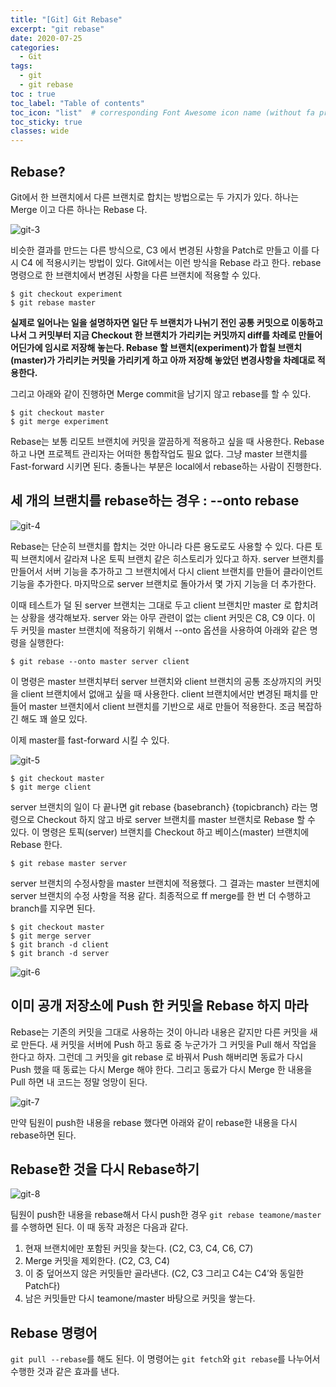 ```yaml
---
title: "[Git] Git Rebase"
excerpt: "git rebase"
date: 2020-07-25
categories:
  - Git
tags:
  - git 
  - git rebase
toc : true
toc_label: "Table of contents"
toc_icon: "list"  # corresponding Font Awesome icon name (without fa prefix)
toc_sticky: true
classes: wide
---
```


## Rebase?

Git에서 한 브랜치에서 다른 브랜치로 합치는 방법으로는 두 가지가 있다. 하나는 Merge 이고 다른 하나는 Rebase 다.  

![git-3](/assets/images/git/git-3.jpg)  

비슷한 결과를 만드는 다른 방식으로, C3 에서 변경된 사항을 Patch로 만들고 이를 다시 C4 에 적용시키는 방법이 있다. Git에서는 이런 방식을 Rebase 라고 한다. rebase 명령으로 한 브랜치에서 변경된 사항을 다른 브랜치에 적용할 수 있다.

```
$ git checkout experiment
$ git rebase master
```  

**실제로 일어나는 일을 설명하자면 일단 두 브랜치가 나뉘기 전인 공통 커밋으로 이동하고 나서 그 커밋부터 지금 Checkout 한 브랜치가 가리키는 커밋까지 diff를 차례로 만들어 어딘가에 임시로 저장해 놓는다. Rebase 할 브랜치(experiment)가 합칠 브랜치(master)가 가리키는 커밋을 가리키게 하고 아까 저장해 놓았던 변경사항을 차례대로 적용한다.**  

그리고 아래와 같이 진행하면 Merge commit을 남기지 않고 rebase를 할 수 있다.  

```
$ git checkout master
$ git merge experiment
```

Rebase는 보통 리모트 브랜치에 커밋을 깔끔하게 적용하고 싶을 때 사용한다. Rebase 하고 나면 프로젝트 관리자는 어떠한 통합작업도 필요 없다. 그냥 master 브랜치를 Fast-forward 시키면 된다. 충돌나는 부분은 local에서 rebase하는 사람이 진행한다.  

## 세 개의 브랜치를 rebase하는 경우 : --onto rebase

![git-4](/assets/images/git/git-4.jpg)  

Rebase는 단순히 브랜치를 합치는 것만 아니라 다른 용도로도 사용할 수 있다. 다른 토픽 브랜치에서 갈라져 나온 토픽 브랜치 같은 히스토리가 있다고 하자. server 브랜치를 만들어서 서버 기능을 추가하고 그 브랜치에서 다시 client 브랜치를 만들어 클라이언트 기능을 추가한다. 마지막으로 server 브랜치로 돌아가서 몇 가지 기능을 더 추가한다.  

이때 테스트가 덜 된 server 브랜치는 그대로 두고 client 브랜치만 master 로 합치려는 상황을 생각해보자. server 와는 아무 관련이 없는 client 커밋은 C8, C9 이다. 이 두 커밋을 master 브랜치에 적용하기 위해서 --onto 옵션을 사용하여 아래와 같은 명령을 실행한다:

`$ git rebase --onto master server client`

이 명령은 master 브랜치부터 server 브랜치와 client 브랜치의 공통 조상까지의 커밋을 client 브랜치에서 없애고 싶을 때 사용한다. client 브랜치에서만 변경된 패치를 만들어 master 브랜치에서 client 브랜치를 기반으로 새로 만들어 적용한다. 조금 복잡하긴 해도 꽤 쓸모 있다.  

이제 master를 fast-forward 시킬 수 있다.  

![git-5](/assets/images/git/git-5.jpg)  

`$ git checkout master`  
`$ git merge client`  

server 브랜치의 일이 다 끝나면 git rebase {basebranch} {topicbranch} 라는 명령으로 Checkout 하지 않고 바로 server 브랜치를 master 브랜치로 Rebase 할 수 있다. 이 명령은 토픽(server) 브랜치를 Checkout 하고 베이스(master) 브랜치에 Rebase 한다.  

`$ git rebase master server`  

server 브랜치의 수정사항을 master 브랜치에 적용했다. 그 결과는 master 브랜치에 server 브랜치의 수정 사항을 적용 같다. 최종적으로 ff merge를 한 번 더 수행하고 branch를 지우면 된다.  

```
$ git checkout master
$ git merge server
$ git branch -d client
$ git branch -d server
```

![git-6](/assets/images/git/git-6.jpg)  


## 이미 공개 저장소에 Push 한 커밋을 Rebase 하지 마라

Rebase는 기존의 커밋을 그대로 사용하는 것이 아니라 내용은 같지만 다른 커밋을 새로 만든다. 새 커밋을 서버에 Push 하고 동료 중 누군가가 그 커밋을 Pull 해서 작업을 한다고 하자. 그런데 그 커밋을 git rebase 로 바꿔서 Push 해버리면 동료가 다시 Push 했을 때 동료는 다시 Merge 해야 한다. 그리고 동료가 다시 Merge 한 내용을 Pull 하면 내 코드는 정말 엉망이 된다.  

![git-7](/assets/images/git/git-7.jpg)  

만약 팀원이 push한 내용을 rebase 했다면 아래와 같이 rebase한 내용을 다시 rebase하면 된다.  

## Rebase한 것을 다시 Rebase하기  

![git-8](/assets/images/git/git-8.jpg)  

팀원이 push한 내용을 rebase해서 다시 push한 경우 `git rebase teamone/master`를 수행하면 된다. 이 때 동작 과정은 다음과 같다.  

1. 현재 브랜치에만 포함된 커밋을 찾는다. (C2, C3, C4, C6, C7)
2. Merge 커밋을 제외한다. (C2, C3, C4)
3. 이 중 덮어쓰지 않은 커밋들만 골라낸다. (C2, C3 그리고 C4는 C4’와 동일한 Patch다)
4. 남은 커밋들만 다시 teamone/master 바탕으로 커밋을 쌓는다.

## Rebase 명령어

`git pull --rebase`를 해도 된다. 이 명령어는 `git fetch`와 `git rebase`를 나누어서 수행한 것과 같은 효과를 낸다.  

